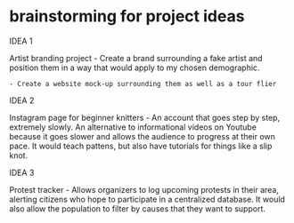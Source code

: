 # brainstorming for project ideas

IDEA 1 

Artist branding project - Create a brand surrounding a fake artist and position them in a way that would apply to my chosen demographic.

    - Create a website mock-up surrounding them as well as a tour flier 

IDEA 2

Instagram page for beginner knitters - An account that goes step by step, extremely slowly. An alternative to informational videos on Youtube because it goes slower and allows the audience to progress at their own pace. It would teach pattens, but also have tutorials for things like a slip knot.

IDEA 3 

Protest tracker - Allows organizers to log upcoming protests in their area, alerting citizens who hope to participate in a centralized database. It would also allow the population to filter by causes that they want to support.
